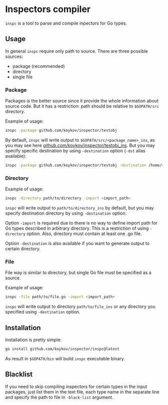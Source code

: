 # Inspectors compiler

`inspc` is a tool to parse and compile inpectors for Go types.

## Usage

In general `inspc` require only path to source. There are three possible sources:
* package (recommended)
* directory
* single file

### Package

Packages is the better source since it provide the whole information about source code. But it has a restriction: path
should be relative to `$GOPATH/src` directory.

Example of usage:
```bash
inspc -package github.com/koykov/inspector/testobj
```
By default, `inspc` will write output to `$GOPATH/src/<package_name>_ins`, as you may see here [github.com/koykov/inspector/testobj_ins](https://github.com/koykov/inspector/tree/master/testobj_ins).
But you may specify specific destination by using `-destination` option (`-dst` alias available):
```bash
inspc -package github.com/koykov/inspector/testobj -destination /home/<user_name>/inspectors/testobj
```

### Directory

Example of usage:
```bash
inspc -directory path/to/directory -import <import_path>
```
`inspc` will write output to `path/to/directory_ins` by default, but you may specify destination directory by using
`-destination` option.

Option `-import` is required due to there is no way to define import path for Go types described in arbitrary directory.
This is a restriction of using `-directory` option. Also, directory must contain at least one .go file.

Option `-destination` is also available if you want to generate output to certain directory.

### File

File way is similar to directory, but single Go file must be specified as a source.

Example of usage:
```bash
inspc -file path/to/file.go -import <import_path>
```
`inspc` will write output to directory `path/to/file_ins` or any directory you specified using `-destination` option.

## Installation

Installation is pretty simple:
```bash
go install github.com/koykov/inspector/inspc@latest
```
As result in `$GOPATH/bin` will build `inspc` executable binary.

## Blacklist

If you need to skip compiling inspectors for certain types in the input packages, just list them in the text file, each
type name in the separate line and specify the path to file in `-black-list` argument.
